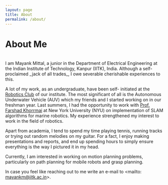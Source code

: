 ```yaml
---
layout: page
title: About
permalink: /about/
---
```


<h1 class="post-title">About Me</h1>
<br>
I am Mayank Mittal, a junior in the Department of Electrical Engineering at the Indian Institute of Technology, Kanpur (IITK), India. Although a self- proclaimed _jack of all trades_, I owe severable cherishable experiences to this. 

A lot of my work, as an undergraduate, have been self- initiated at the [Robotics Club](http://students.iitk.ac.in/roboclub/) of our institute. The most significant of all is the Autonomous Underwater Vehicle (AUV) which my friends and I started working on in our freshman year. Last summers, I had the opportunity to work with [Prof. Farshad Khorrmai](http://engineering.nyu.edu/people/farshad-khorrami) at New York University (NYU) on implementation of SLAM algorithms for marine robotics. My experience strengthened my interest to work in the field of robotics.
 
Apart from academia, I tend to spend my time playing tennis, running tracks or trying out random melodies on my guitar. For a fact, I enjoy making presentations and reports, and end up spending hours to simply ensure everything is the way I pictured it in my head.

Currently, I am interested in working on motion planning problems, particularly on path planning for mobile robots and grasp planning. 

In case you feel like reaching out to me  write an e-mail to <mailto: mayankm@iitk.ac.in>.